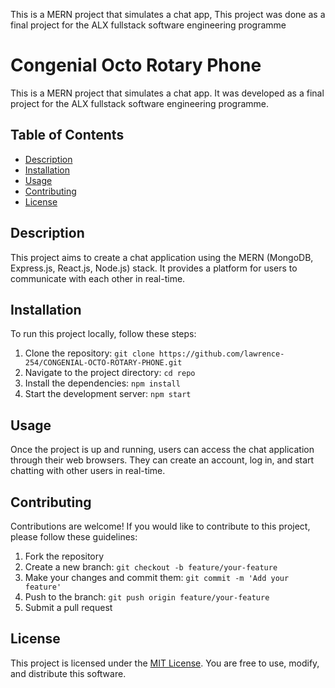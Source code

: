 This is a MERN project that simulates a chat app,
This project was done as a final project for the ALX fullstack software engineering programme
# Congenial Octo Rotary Phone

This is a MERN project that simulates a chat app. It was developed as a final project for the ALX fullstack software engineering programme.

## Table of Contents
- [Description](#description)
- [Installation](#installation)
- [Usage](#usage)
- [Contributing](#contributing)
- [License](#license)

## Description
This project aims to create a chat application using the MERN (MongoDB, Express.js, React.js, Node.js) stack. It provides a platform for users to communicate with each other in real-time.

## Installation
To run this project locally, follow these steps:
1. Clone the repository: `git clone https://github.com/lawrence-254/CONGENIAL-OCTO-ROTARY-PHONE.git`
2. Navigate to the project directory: `cd repo`
3. Install the dependencies: `npm install`
4. Start the development server: `npm start`

## Usage
Once the project is up and running, users can access the chat application through their web browsers. They can create an account, log in, and start chatting with other users in real-time.

## Contributing
Contributions are welcome! If you would like to contribute to this project, please follow these guidelines:
1. Fork the repository
2. Create a new branch: `git checkout -b feature/your-feature`
3. Make your changes and commit them: `git commit -m 'Add your feature'`
4. Push to the branch: `git push origin feature/your-feature`
5. Submit a pull request

## License
This project is licensed under the [MIT License](https://opensource.org/licenses/MIT). You are free to use, modify, and distribute this software.

